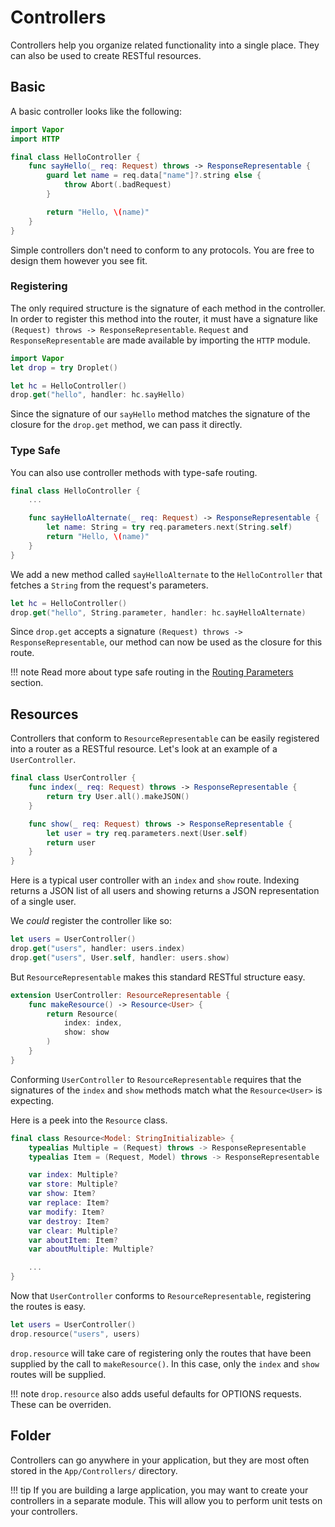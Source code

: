 # Controllers

Controllers help you organize related functionality into a single place. They can also be used to create RESTful resources.

## Basic

A basic controller looks like the following:

```swift
import Vapor
import HTTP

final class HelloController {
	func sayHello(_ req: Request) throws -> ResponseRepresentable {
		guard let name = req.data["name"]?.string else { 
			throw Abort(.badRequest)
		}

		return "Hello, \(name)"
	}
}
```

Simple controllers don't need to conform to any protocols. You are free to design them however you see fit.

### Registering

The only required structure is the signature of each method in the controller. In order to register this method into the router, it must have a signature like `(Request) throws -> ResponseRepresentable`. `Request` and `ResponseRepresentable` are made available by importing the `HTTP` module.

```swift
import Vapor
let drop = try Droplet()

let hc = HelloController()
drop.get("hello", handler: hc.sayHello)
```

Since the signature of our `sayHello` method matches the signature of the closure for the `drop.get` method, we can pass it directly.

### Type Safe

You can also use controller methods with type-safe routing.

```swift
final class HelloController {
	...

	func sayHelloAlternate(_ req: Request) -> ResponseRepresentable {
        let name: String = try req.parameters.next(String.self)
		return "Hello, \(name)"
	}
}
```

We add a new method called `sayHelloAlternate` to the `HelloController` that fetches a `String` from the request's parameters.

```swift
let hc = HelloController()
drop.get("hello", String.parameter, handler: hc.sayHelloAlternate)
```

Since `drop.get` accepts a signature `(Request) throws -> ResponseRepresentable`, our method can now be used as the closure for this route. 

!!! note 
    Read more about type safe routing in the [Routing Parameters](https://docs.vapor.codes/2.0/routing/parameters/#type-safe) section.

## Resources

Controllers that conform to `ResourceRepresentable` can be easily registered into a router as a RESTful resource. Let's look at an example of a `UserController`.

```swift
final class UserController {
    func index(_ req: Request) throws -> ResponseRepresentable {
        return try User.all().makeJSON()
    }

    func show(_ req: Request) throws -> ResponseRepresentable {
        let user = try req.parameters.next(User.self)
        return user
    }
}
```

Here is a typical user controller with an `index` and `show` route. Indexing returns a JSON list of all users and showing returns a JSON representation of a single user.

We _could_ register the controller like so:

```swift
let users = UserController()
drop.get("users", handler: users.index)
drop.get("users", User.self, handler: users.show)
```

But `ResourceRepresentable` makes this standard RESTful structure easy.

```swift
extension UserController: ResourceRepresentable {
    func makeResource() -> Resource<User> {
        return Resource(
            index: index,
            show: show
        )
    }
}
```

Conforming `UserController` to `ResourceRepresentable` requires that the signatures of the `index` and `show` methods match what the `Resource<User>` is expecting.

Here is a peek into the `Resource` class.

```swift
final class Resource<Model: StringInitializable> {
    typealias Multiple = (Request) throws -> ResponseRepresentable
    typealias Item = (Request, Model) throws -> ResponseRepresentable

    var index: Multiple?
    var store: Multiple?
    var show: Item?
    var replace: Item?
    var modify: Item?
    var destroy: Item?
    var clear: Multiple?
    var aboutItem: Item?
    var aboutMultiple: Multiple?

    ...
}
```

Now that `UserController` conforms to `ResourceRepresentable`, registering the routes is easy.

```swift
let users = UserController()
drop.resource("users", users)
```

 `drop.resource` will take care of registering only the routes that have been supplied by the call to `makeResource()`. In this case, only the `index` and `show` routes will be supplied.

!!! note
    `drop.resource` also adds useful defaults for OPTIONS requests. These can be overriden.  

## Folder

Controllers can go anywhere in your application, but they are most often stored in the `App/Controllers/` directory. 

!!! tip
    If you are building a large application, you may want to create your controllers in a separate module. This will allow you to perform unit tests on your controllers. 
